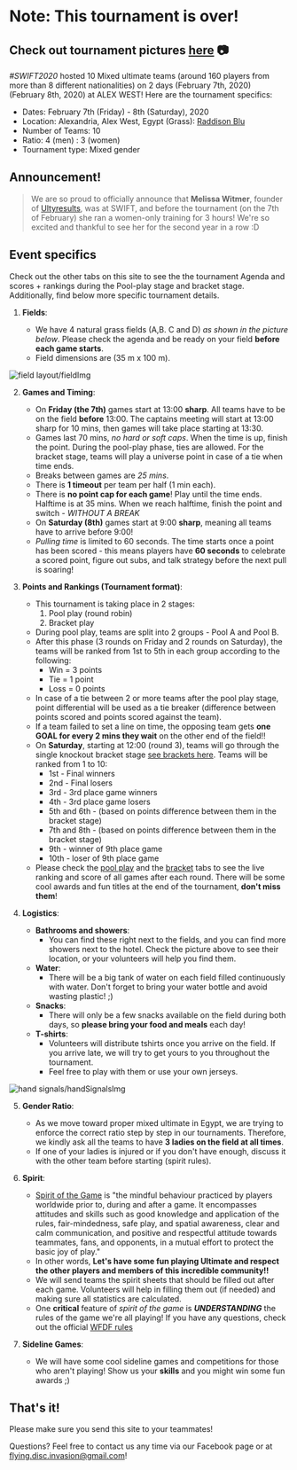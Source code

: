 # Note: This tournament is over!

## Check out tournament pictures [here](https://drive.google.com/drive/folders/1R-eVxU_oDHWhKxfM2xOyDXuDiy32lyDT?fbclid=IwAR0E8u1DE8KWWhzzR-YVzSg-cwcAmWOfeWwku0ciHnR54wwqPM7BHWlJWFQ) 📷

_#SWIFT2020_ hosted 10 Mixed ultimate teams (around 160 players from more than 8 different nationalities) on 2 days (February 7th, 2020) (February 8th, 2020) at ALEX WEST! Here are the tournament specifics:

-   Dates: February 7th (Friday) - 8th (Saturday), 2020
-   Location: Alexandria, Alex West, Egypt (Grass): [Raddison Blu](https://g.page/RadissonAlex?share)
-   Number of Teams: 10
-   Ratio: 4 (men) : 3 (women)
-   Tournament type: Mixed gender

## Announcement!

> We are so proud to officially announce that **Melissa Witmer**, founder of [Ultyresults](https://www.ultyresults.com/), was at SWIFT, and before the tournament (on the 7th of February) she ran a women-only training for 3 hours! We're so excited and thankful to see her for the second year in a row :D

## Event specifics

Check out the other tabs on this site to see the the tournament Agenda and scores + rankings during the Pool-play stage and bracket stage. Additionally, find below more specific tournament details.

1. **Fields**:

    - We have 4 natural grass fields (A,B. C and D) _as shown in the picture below_. Please check the agenda and be ready on your field **before each game starts**.
    - Field dimensions are (35 m x 100 m).

![field layout/fieldImg](alex_west_map.jpeg)

2. **Games and Timing**:

    - On **Friday (the 7th)** games start at 13:00 **sharp**. All teams have to be on the field **before** 13:00. The captains meeting will start at 13:00 sharp for 10 mins, then games will take place starting at 13:30.
    - Games last 70 mins, _no hard or soft caps_. When the time is up, finish the point. During the pool-play phase, ties are allowed. For the bracket stage, teams will play a universe point in case of a tie when time ends.
    - Breaks between games are _25 mins_.
    - There is **1 timeout** per team per half (1 min each).
    - There is **no point cap for each game**! Play until the time ends. Halftime is at 35 mins. When we reach halftime, finish the point and switch - _WITHOUT A BREAK_
    - On **Saturday (8th)** games start at 9:00 **sharp**, meaning all teams have to arrive before 9:00!
    - _Pulling time_ is limited to 60 seconds. The time starts once a point has been scored - this means players have **60 seconds** to celebrate a scored point, figure out subs, and talk strategy before the next pull is soaring!

3. **Points and Rankings (Tournament format)**:

    - This tournament is taking place in 2 stages:
        1. Pool play (round robin)
        2. Bracket play
    - During pool play, teams are split into 2 groups - Pool A and Pool B.
    - After this phase (3 rounds on Friday and 2 rounds on Saturday), the teams will be ranked from 1st to 5th in each group according to the following:
        - Win = 3 points
        - Tie = 1 point
        - Loss = 0 points
    - In case of a tie between 2 or more teams after the pool play stage, point differential will be used as a tie breaker (difference between points scored and points scored against the team).
    - If a team failed to set a line on time, the opposing team gets **one GOAL for every 2 mins they wait** on the other end of the field!!
    - On **Saturday**, starting at 12:00 (round 3), teams will go through the single knockout bracket stage [see brackets here](/swift-2020/bracket). Teams will be ranked from 1 to 10:
        - 1st - Final winners
        - 2nd - Final losers
        - 3rd - 3rd place game winners
        - 4th - 3rd place game losers
        - 5th and 6th - (based on points difference between them in the bracket stage)
        - 7th and 8th - (based on points difference between them in the bracket stage)
        - 9th - winner of 9th place game
        - 10th - loser of 9th place game
    - Please check the [pool play](/swift-2020/pool) and the [bracket](/swift-2020/bracket) tabs to see the live ranking and score of all games after each round. There will be some cool awards and fun titles at the end of the tournament, **don't miss them**!

4. **Logistics**:

    - **Bathrooms and showers**:
        - You can find these right next to the fields, and you can find more showers next to the hotel. Check the picture above to see their location, or your volunteers will help you find them.
    - **Water**:
        - There will be a big tank of water on each field filled continuously with water. Don't forget to bring your water bottle and avoid wasting plastic! ;)
    - **Snacks**:
        - There will only be a few snacks available on the field during both days, so **please bring your food and meals** each day!
    - **T-shirts**:
        - Volunteers will distribute tshirts once you arrive on the field. If you arrive late, we will try to get yours to you throughout the tournament.
        - Feel free to play with them or use your own jerseys.

![hand signals/handSignalsImg](WFDF_hand_signals.jpeg)

5. **Gender Ratio**:

    - As we move toward proper mixed ultimate in Egypt, we are trying to enforce the correct ratio step by step in our tournaments. Therefore, we kindly ask all the teams to have **3 ladies on the field at all times**.
    - If one of your ladies is injured or if you don't have enough, discuss it with the other team before starting (spirit rules).

6. **Spirit**:

    - [Spirit of the Game](http://www.wfdf.org/sports/ultimate/161-spirit-of-the-game-) is "the mindful behaviour practiced by players worldwide prior to, during and after a game. It encompasses attitudes and skills such as good knowledge and application of the rules, fair-mindedness, safe play, and spatial awareness, clear and calm communication, and positive and respectful attitude towards teammates, fans, and opponents, in a mutual effort to protect the basic joy of play."
    - In other words, **Let's have some fun playing Ultimate and respect the other players and members of this incredible community!!**
    - We will send teams the spirit sheets that should be filled out after each game. Volunteers will help in filling them out (if needed) and making sure all statistics are calculated.
    - One **critical** feature of _spirit of the game_ is _**UNDERSTANDING**_ the rules of the game we're all playing! If you have any questions, check out the official [WFDF rules](https://rules.wfdf.org/)

7. **Sideline Games**:

    - We will have some cool sideline games and competitions for those who aren't playing! Show us your **skills** and you might win some fun awards ;)

## That's it!

Please make sure you send this site to your teammates!

Questions? Feel free to contact us any time via our Facebook page or at flying.disc.invasion@gmail.com!
